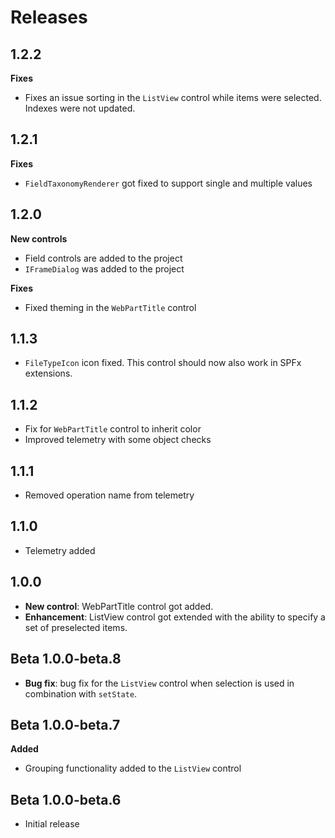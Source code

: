 # Releases

## 1.2.2

**Fixes**

- Fixes an issue sorting in the `ListView` control while items were selected. Indexes were not updated.

## 1.2.1

**Fixes**

- `FieldTaxonomyRenderer` got fixed to support single and multiple values

## 1.2.0

**New controls**

- Field controls are added to the project
- `IFrameDialog` was added to the project

**Fixes**

- Fixed theming in the `WebPartTitle` control

## 1.1.3

- `FileTypeIcon` icon fixed. This control should now also work in SPFx extensions.

## 1.1.2

- Fix for `WebPartTitle` control to inherit color
- Improved telemetry with some object checks

## 1.1.1

- Removed operation name from telemetry

## 1.1.0

- Telemetry added

## 1.0.0
- **New control**: WebPartTitle control got added.
- **Enhancement**: ListView control got extended with the ability to specify a set of preselected items.

## Beta 1.0.0-beta.8
- **Bug fix**: bug fix for the `ListView` control when selection is used in combination with `setState`.

## Beta 1.0.0-beta.7
**Added**
- Grouping functionality added to the `ListView` control

## Beta 1.0.0-beta.6
- Initial release
